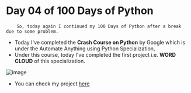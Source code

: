  # Day 04 of 100 Days of Python       
        
        So, today again I continued my 100 Days of Python after a break due to some problem.

- Today I've completed the **Crash Course on Python** by Google which is under the Automate Anything using Python Specialization,
- Under this course, today I've completed the first project i.e. **WORD CLOUD** of this specialization.

![image]()

- You can check my project [here]()